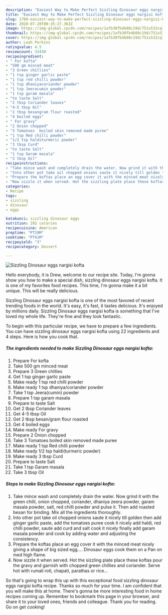 ```yaml
---
description: "Easiest Way to Make Perfect Sizzling Dinosaur eggs nargisi kofta"
title: "Easiest Way to Make Perfect Sizzling Dinosaur eggs nargisi kofta"
slug: 1780-easiest-way-to-make-perfect-sizzling-dinosaur-eggs-nargisi-kofta
date: 2020-07-20T00:35:27.363Z
image: https://img-global.cpcdn.com/recipes/1afb30fb4b08c19d/751x532cq70/sizzling-dinosaur-eggs-nargisi-kofta-recipe-main-photo.jpg
thumbnail: https://img-global.cpcdn.com/recipes/1afb30fb4b08c19d/751x532cq70/sizzling-dinosaur-eggs-nargisi-kofta-recipe-main-photo.jpg
cover: https://img-global.cpcdn.com/recipes/1afb30fb4b08c19d/751x532cq70/sizzling-dinosaur-eggs-nargisi-kofta-recipe-main-photo.jpg
author: Leah Perkins
ratingvalue: 4.5
reviewcount: 32430
recipeingredient:
- " For kofta"
- "500 gm minced meat"
- "3 Green chillies"
- "1 tsp ginger garlic paste"
- "1 tsp red chilli powder"
- "1 tsp dhaniyacoriander powder"
- "1 tsp Jeeracumin powder"
- "1 tsp garam masala"
- "to taste Salt"
- "2 tbsp Coriander leaves"
- "4-5 tbsp Oil"
- "2 tbsp besangram flour roasted"
- "4 boiled eggs"
- " For gravy"
- "2 Onion chopped"
- "3 Tomatoes  boiled skin removed made puree"
- "1 tsp Red chilli powder"
- "1/2 tsp halditurmeric powder"
- "3 tbsp Curd"
- "to taste Salt"
- "1 tsp Garam masala"
- "3 tbsp Oil"
recipeinstructions:
- "Take mince wash and completely drain the water. Now grind it with the green chilli, onion chopped, coriander, dhaniya zeera powder, garam masala powder, salt, red chilli powder and pulse it. Then add roasted besan for binding. Mix all the ingredients thoroughly."
- "Into other pot take oil chopped onions saute it nicely till golden then add ginger garlic paste, add the tomatoes puree cook it nicely add haldi, red chilli powder, saute add curd and salt cook it nicely finally add garam masala powder and cook by adding water and adjusting the consistency."
- "Prepare the koftas place an egg cover it with the minced meat nicely giving a shape of big sized egg.... Dinosaur eggs cook them on a Pan on med high flame."
- "Now sizzle it when served. Hot the sizzling plate place these koftas pour the gravy and garnish with chopped green chillies and coriander. Serve hot with rumali roti, chapati, parathas or rice..."
categories:
- Recipe
tags:
- sizzling
- dinosaur
- eggs

katakunci: sizzling dinosaur eggs 
nutrition: 292 calories
recipecuisine: American
preptime: "PT29M"
cooktime: "PT41M"
recipeyield: "3"
recipecategory: Dessert

---
```



![Sizzling Dinosaur eggs nargisi kofta](https://img-global.cpcdn.com/recipes/1afb30fb4b08c19d/751x532cq70/sizzling-dinosaur-eggs-nargisi-kofta-recipe-main-photo.jpg)

Hello everybody, it is Drew, welcome to our recipe site. Today, I'm gonna show you how to make a special dish, sizzling dinosaur eggs nargisi kofta. It is one of my favorites food recipes. This time, I'm gonna make it a bit unique. This will be really delicious.



Sizzling Dinosaur eggs nargisi kofta is one of the most favored of recent trending foods in the world. It's easy, it's fast, it tastes delicious. It's enjoyed by millions daily. Sizzling Dinosaur eggs nargisi kofta is something that I've loved my whole life. They're fine and they look fantastic.


To begin with this particular recipe, we have to prepare a few ingredients. You can have sizzling dinosaur eggs nargisi kofta using 22 ingredients and 4 steps. Here is how you cook that.

<!--inarticleads1-->

##### The ingredients needed to make Sizzling Dinosaur eggs nargisi kofta:

1. Prepare  For kofta
1. Take 500 gm minced meat
1. Prepare 3 Green chillies
1. Get 1 tsp ginger garlic paste
1. Make ready 1 tsp red chilli powder
1. Make ready 1 tsp dhaniya/coriander powder
1. Take 1 tsp Jeera(cumin) powder
1. Prepare 1 tsp garam masala
1. Prepare to taste Salt
1. Get 2 tbsp Coriander leaves
1. Get 4-5 tbsp Oil
1. Get 2 tbsp besan/gram flour roasted
1. Get 4 boiled eggs
1. Make ready  For gravy
1. Prepare 2 Onion chopped
1. Take 3 Tomatoes  boiled skin removed made puree
1. Make ready 1 tsp Red chilli powder
1. Make ready 1/2 tsp haldi(turmeric powder)
1. Make ready 3 tbsp Curd
1. Prepare to taste Salt
1. Take 1 tsp Garam masala
1. Take 3 tbsp Oil




<!--inarticleads2-->

##### Steps to make Sizzling Dinosaur eggs nargisi kofta:

1. Take mince wash and completely drain the water. Now grind it with the green chilli, onion chopped, coriander, dhaniya zeera powder, garam masala powder, salt, red chilli powder and pulse it. Then add roasted besan for binding. Mix all the ingredients thoroughly.
1. Into other pot take oil chopped onions saute it nicely till golden then add ginger garlic paste, add the tomatoes puree cook it nicely add haldi, red chilli powder, saute add curd and salt cook it nicely finally add garam masala powder and cook by adding water and adjusting the consistency.
1. Prepare the koftas place an egg cover it with the minced meat nicely giving a shape of big sized egg.... Dinosaur eggs cook them on a Pan on med high flame.
1. Now sizzle it when served. Hot the sizzling plate place these koftas pour the gravy and garnish with chopped green chillies and coriander. Serve hot with rumali roti, chapati, parathas or rice...




So that's going to wrap this up with this exceptional food sizzling dinosaur eggs nargisi kofta recipe. Thanks so much for your time. I am confident that you will make this at home. There's gonna be more interesting food in home recipes coming up. Remember to bookmark this page in your browser, and share it to your loved ones, friends and colleague. Thank you for reading. Go on get cooking!
